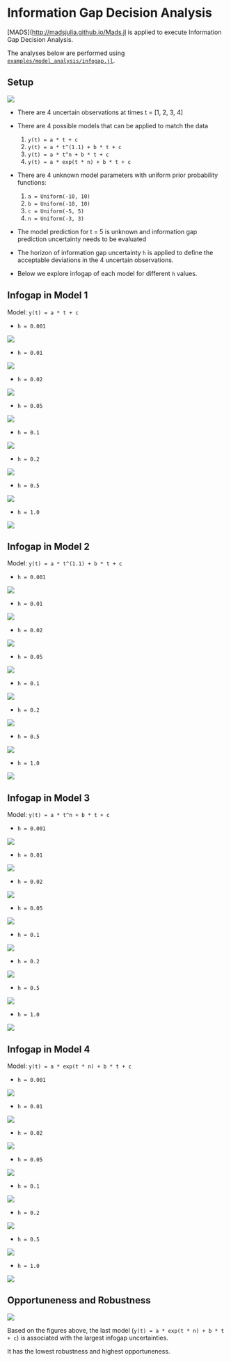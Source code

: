 # Information Gap Decision Analysis

[MADS](http://madsjulia.github.io/Mads.jl is applied to execute Information Gap Decision Analysis.

The analyses below are performed using [`examples/model_analysis/infogap.jl`](https://github.com/madsjulia/Mads.jl/blob/master/examples/model_analysis/infogap.jl).

## Setup

![](model_setup.png)

* There are 4 uncertain observations at times t = [1, 2, 3, 4]

* There are 4 possible models that can be applied to match the data
  1. `y(t) = a * t + c`
  2. `y(t) = a * t^(1.1) + b * t + c`
  3. `y(t) = a * t^n + b * t + c`
  4. `y(t) = a * exp(t * n) + b * t + c`

* There are 4 unknown model parameters with uniform prior probability functions:
  1. `a = Uniform(-10, 10)`
  2. `b = Uniform(-10, 10)`
  3. `c = Uniform(-5, 5)`
  4. `n = Uniform(-3, 3)`

* The model prediction for t = 5 is unknown and information gap prediction uncertainty needs to be evaluated

* The horizon of information gap uncertainty `h` is applied to define the acceptable deviations in the 4 uncertain observations.

* Below we explore infogap of each model for different `h` values.

## Infogap in Model 1

Model: `y(t) = a * t + c`

* `h = 0.001`

![](model_1_h_0.001.png)

* `h = 0.01`

![](model_1_h_0.01.png)

* `h = 0.02`

![](model_1_h_0.02.png)

* `h = 0.05`

![](model_1_h_0.05.png)

* `h = 0.1`

![](model_1_h_0.1.png)

* `h = 0.2`

![](model_1_h_0.2.png)

* `h = 0.5`

![](model_1_h_0.5.png)

* `h = 1.0`

![](model_1_h_1.0.png)

## Infogap in Model 2

Model: `y(t) = a * t^(1.1) + b * t + c`

* `h = 0.001`

![](model_2_h_0.001.png)

* `h = 0.01`

![](model_2_h_0.01.png)

* `h = 0.02`

![](model_2_h_0.02.png)

* `h = 0.05`

![](model_2_h_0.05.png)

* `h = 0.1`

![](model_2_h_0.1.png)

* `h = 0.2`

![](model_2_h_0.2.png)

* `h = 0.5`

![](model_2_h_0.5.png)

* `h = 1.0`

![](model_2_h_1.0.png)

## Infogap in Model 3

Model: `y(t) = a * t^n + b * t + c`

* `h = 0.001`

![](model_3_h_0.001.png)

* `h = 0.01`

![](model_3_h_0.01.png)

* `h = 0.02`

![](model_3_h_0.02.png)

* `h = 0.05`

![](model_3_h_0.05.png)

* `h = 0.1`

![](model_3_h_0.1.png)

* `h = 0.2`

![](model_3_h_0.2.png)

* `h = 0.5`

![](model_3_h_0.5.png)

* `h = 1.0`

![](model_3_h_1.0.png)

## Infogap in Model 4

Model: `y(t) = a * exp(t * n) + b * t + c`

* `h = 0.001`

![](model_4_h_0.001.png)

* `h = 0.01`

![](model_4_h_0.01.png)

* `h = 0.02`

![](model_4_h_0.02.png)

* `h = 0.05`

![](model_4_h_0.05.png)

* `h = 0.1`

![](model_4_h_0.1.png)

* `h = 0.2`

![](model_4_h_0.2.png)

* `h = 0.5`

![](model_4_h_0.5.png)

* `h = 1.0`

![](model_4_h_1.0.png)

## Opportuneness and Robustness

![](opportuneness_vs_robustness.png)

Based on the figures above, the last model (`y(t) = a * exp(t * n) + b * t + c`) is associated with the largest infogap uncertainties.

It has the lowest robustness and highest opportuneness.
